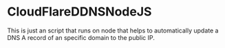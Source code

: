 # CloudFlareDDNSNodeJS
This is just an script that runs on node that helps to automatically update a DNS A record of an specific domain to the public IP. 
